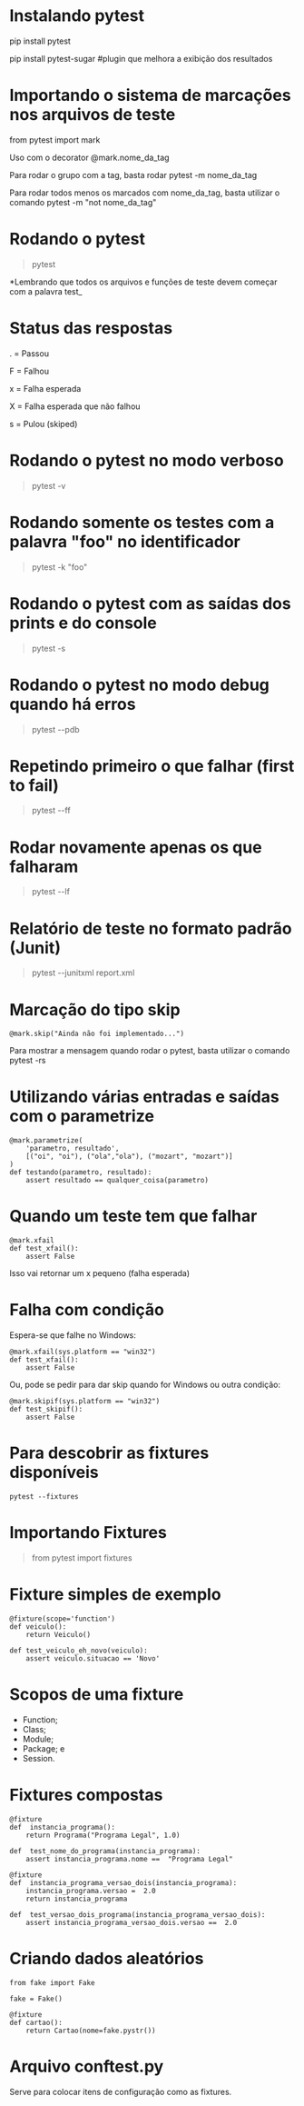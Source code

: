 # Instalando pytest

pip install pytest

pip install pytest-sugar #plugin que melhora a exibição dos resultados

  

# Importando o sistema de marcações nos arquivos de teste

from pytest import mark

Uso com o decorator @mark.nome_da_tag

Para rodar o grupo com a tag, basta rodar pytest -m nome_da_tag

Para rodar todos menos os marcados com nome_da_tag, basta utilizar o comando pytest -m "not nome_da_tag"

  

# Rodando o pytest

> pytest

*Lembrando que todos os arquivos e funções de teste devem começar com a palavra test_


# Status das respostas

. = Passou

F = Falhou

x = Falha esperada

X = Falha esperada que não falhou

s = Pulou (skiped)

  

# Rodando o pytest no modo verboso

> pytest -v

  

# Rodando somente os testes com a palavra "foo" no identificador

> pytest -k "foo"

  

# Rodando o pytest com as saídas dos prints e do console

> pytest -s

  

# Rodando o pytest no modo debug quando há erros

> pytest --pdb

  

# Repetindo primeiro o que falhar (first to fail)

> pytest --ff

  

# Rodar novamente apenas os que falharam

> pytest --lf

  

# Relatório de teste no formato padrão (Junit)

> pytest --junitxml report.xml

  

# Marcação do tipo skip

    @mark.skip("Ainda não foi implementado...")

Para mostrar a mensagem quando rodar o pytest, basta utilizar o comando pytest -rs

  

# Utilizando várias entradas e saídas com o parametrize

    @mark.parametrize(
    	'parametro, resultado',
    	[("oi", "oi"), ("ola","ola"), ("mozart", "mozart")]
    )
    def testando(parametro, resultado):
    	assert resultado == qualquer_coisa(parametro)

  

# Quando um teste tem que falhar

    @mark.xfail
	def test_xfail():
	    assert False

Isso vai retornar um x pequeno (falha esperada)

# Falha com condição

Espera-se que falhe no Windows:

    @mark.xfail(sys.platform == "win32")
    def test_xfail():
    	assert False

Ou, pode se pedir para dar skip quando for Windows ou outra condição:

    @mark.skipif(sys.platform == "win32")
    def test_skipif():
	    assert False

# Para descobrir as fixtures disponíveis

    pytest --fixtures

# Importando Fixtures

> from pytest import fixtures

# Fixture simples de exemplo

    @fixture(scope='function')
    def veiculo():
	    return Veiculo()

    def test_veiculo_eh_novo(veiculo):
	    assert veiculo.situacao == 'Novo'

# Scopos de uma fixture

 - Function;
 - Class;
 - Module;
 - Package; e
 - Session.

# Fixtures compostas

    @fixture
    def  instancia_programa():
    	return Programa("Programa Legal", 1.0)
    
    def  test_nome_do_programa(instancia_programa):
    	assert instancia_programa.nome ==  "Programa Legal"
    
    @fixture
    def  instancia_programa_versao_dois(instancia_programa):
    	instancia_programa.versao =  2.0
    	return instancia_programa
    
    def  test_versao_dois_programa(instancia_programa_versao_dois):
    	assert instancia_programa_versao_dois.versao ==  2.0

# Criando dados aleatórios

    from fake import Fake
    
    fake = Fake()
    
    @fixture
    def cartao():
	    return Cartao(nome=fake.pystr())

# Arquivo conftest.py

Serve para colocar itens de configuração como as fixtures.
